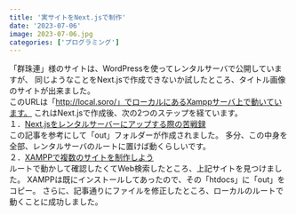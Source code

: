 ```yaml
---
title: '実サイトをNext.jsで制作'
date: '2023-07-06'
image: 2023-07-06.jpg
categories: ['プログラミング']
---
```


「群珠連」様のサイトは、WordPressを使ってレンタルサーバで公開していますが、
同じようなことをNext.jsで作成できないか試したところ、タイトル画像のサイトが出来ました。  
このURLは「http://local.soro/」でローカルにあるXamppサーバ上で動いています。
これはNext.jsで作成後、次の2つのステップを経ています。  
１．[Next.jsをレンタルサーバーにアップする際の苦戦録](https://qiita.com/pirokichidesu/items/7758f630e25688ad4dc2)  
この記事を参考にして「out」フォルダーが作成されました。
多分、この中身を全部、レンタルサーバのルートに置けば動くらしいです。  
２．[XAMPPで複数のサイトを制作しよう](https://web-dev.xyz/xampp-hosts/)  
ルートで動かして確認したくてWeb検索したところ、上記サイトを見つけました。
XAMPPは既にインストールしてあったので、その「htdocs」に「out」をコピー。
さらに、記事通りにファイルを修正したところ、ローカルのルートで動くことに成功しました。